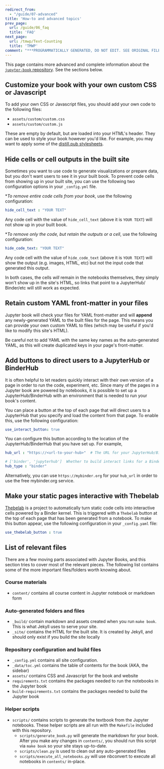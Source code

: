 ```yaml
---
redirect_from:
  - "/guide/07-advanced"
title: 'How-to and advanced topics'
prev_page:
  url: /guide/06_faq
  title: 'FAQ'
next_page:
  url: /tmwp/Text-Counting
  title: 'TMWP'
comment: "***PROGRAMMATICALLY GENERATED, DO NOT EDIT. SEE ORIGINAL FILES IN /content***"
---
```

This page contains more advanced and complete information about the
[`jupyter-book` repository](https://github.com/choldgraf/jupyter-book). See the sections below.

## Customize your book with your own custom CSS or Javascript

To add your own CSS or Javascript files, you should add your own code
to the following files:

* `assets/custom/custom.css`
* `assets/custom/custom.js`

These are empty by default, but are loaded into your HTML's header.
They can be used to style your book however you'd like. For example,
you may want to apply some of the [distill.pub stylesheets](https://github.com/distillpub/template/tree/master/src/styles).

## Hide cells or cell outputs in the built site

Sometimes you want to use code to generate visualizations or prepare data,
but you don't want users to see it in your built book. To prevent code cells
from showing up in your built site, you can use the following two configuration
options in your `_config.yml` file.

**To remove entire code cells from your book*, use the following configuration:

```yaml
hide_cell_text : "YOUR TEXT"
```

Any code cell with the value of `hide_cell_text` (above it is `YOUR TEXT`)
will not show up in your built book.

**To remove only the code, but retain the outputs or a cell*, use the following
configuration:

```yaml
hide_code_text: "YOUR TEXT"
```

Any code cell with the value of `hide_code_text` (above it is `YOUR TEXT`)
will show the output (e.g. images, HTML, etc) but not the input code that
generated this output.

In both cases, the cells *will* remain in the notebooks themselves, they
simply won't show up in the site's HTML, so links that point to a JupyterHub/
Binder/etc will still work as expected.

## Retain custom YAML front-matter in your files

Jupyter book will check your files for YAML front-matter and will **append**
any newly-generated YAML to the built files for the page. This means you
can provide your own custom YAML to files (which may be useful if you'd like
to modify this site's HTML).

Be careful not to add YAML with the same key names as the auto-generated YAML, as
this will create duplicated keys in your page's front-matter.

## Add buttons to direct users to a JupyterHub or BinderHub

It is often helpful to let readers quickly interact with their own version of a
page in order to run the code, experiment, etc. Since many of the pages in a Jupyter
book are powered by notebooks, it is possible to set up a JupyterHub/BinderHub
with an environment that is needed to run your book's content.

You can place a button at the top of each page that will direct users to a JupyterHub
that you specify and load the content from that page. To enable this, use the following
configuration:

```yaml
use_interact_button: true
```

You can configure this button according to the location of the JupyterHub/BinderHub
that you have set up. For example, 

```yaml
hub_url : "https://<url-to-your-hub>"  # The URL for your JupyterHub/BinderHub.

# ['binder', 'jupyterhub']  Whether to build interact links for a BinderHub or a JupyterHub
hub_type : "binder"
```

Alternatively, you can use `https://mybinder.org` for your `hub_url` in order to
use the free mybinder.org service.

## Make your static pages interactive with Thebelab

[Thebelab](https://github.com/minrk/thebelab) is a project to automatically turn
static code cells into interactive cells powered by a Binder kernel. This is triggered
with a `Thebelab` button at the top of each page that has been generated from a notebook.
To make this button appear, use the following configuration in your `_config.yaml` file:

```yaml
use_thebelab_button : true
```

## List of relevant files

There are a few moving parts associated with Jupyter Books, and this
section tries to cover most of the relevant pieces. The following list contains some
of the more important files/folders worth knowing about.

### Course materials

* `content/` contains all course content in Jupyter notebook or markdown form

### Auto-generated folders and files
* `_build/` contain markdown and assets created when you run `make book`. This is what Jekyll uses to serve your site.
* `_site/` contains the HTML for the built site. It is created by Jekyll, and should only exist if you build the site locally

### Repository configuration and build files
* `_config.yml` contains all site configuration.
* `_data/toc.yml` contains the table of contents for the book (AKA, the sidebar)
* `assets/` contains CSS and Javascript for the book and website
* `requirements.txt` contains the packages needed to run the notebooks in the Jupyter book
* `build-requirements.txt` contains the packages needed to build the Jupyter book

### Helper scripts
* `scripts/` contains scripts to generate the textbook from the Jupyter notebooks. These helper scripts are
  all run with the `Makefile` included with this repository.
    * `scripts/generate_book.py` will generate the markdown for your book.
       After you make any changes in `contents/`, you should run this script via
       `make book` so your site stays up-to-date.
    * `scripts/clean.py` is used to clean out any auto-generated files
    * `scripts/execute_all_notebooks.py` will use nbconvert to execute all notebooks in `contents/` in-place.

